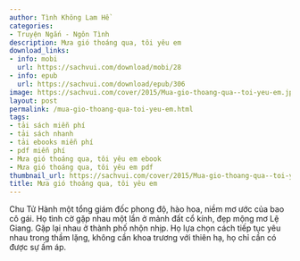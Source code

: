 ```yaml
---
author: Tình Không Lam Hề
categories:
- Truyện Ngắn - Ngôn Tình
description: Mưa gió thoáng qua, tôi yêu em
download_links:
- info: mobi
  url: https://sachvui.com/download/mobi/28
- info: epub
  url: https://sachvui.com/download/epub/306
image: https://sachvui.com/cover/2015/Mua-gio-thoang-qua--toi-yeu-em.jpg
layout: post
permalink: /mua-gio-thoang-qua-toi-yeu-em.html
tags:
- tải sách miễn phí
- tải sách nhanh
- tải ebooks miễn phí
- pdf miễn phí
- Mưa gió thoáng qua, tôi yêu em ebook
- Mưa gió thoáng qua, tôi yêu em pdf
thumbnail_url: https://sachvui.com/cover/2015/Mua-gio-thoang-qua--toi-yeu-em.jpg
title: Mưa gió thoáng qua, tôi yêu em
---
```


 <div class="item-desc text-justify"> Chu Tử Hành một tổng giám đốc phong độ, hào hoa, niềm mơ ước của bao cô gái. Họ tình cờ gặp nhau một lần ở mảnh đất cổ kính, đẹp mộng mơ Lệ Giang. Gặp lại nhau ở thành phố nhộn nhịp. Họ lựa chọn cách tiếp tục yêu nhau trong thầm lặng, không cần khoa trương với thiên hạ, họ chỉ cần có được sự ấm áp. </div>